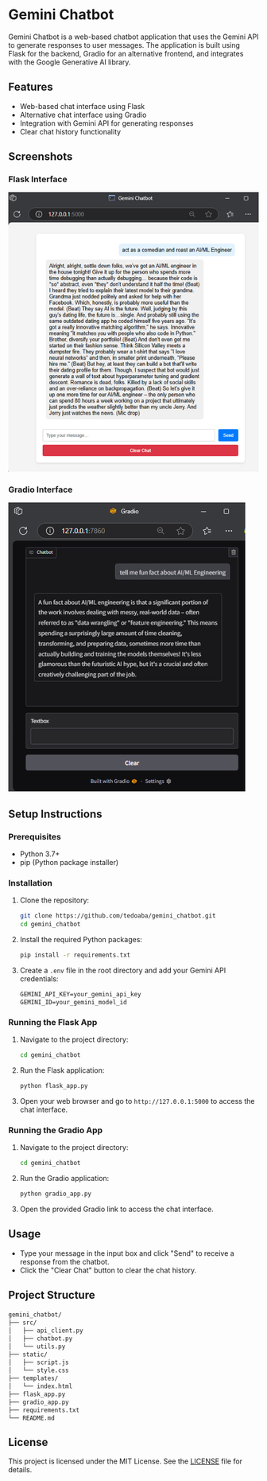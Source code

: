 # Gemini Chatbot

Gemini Chatbot is a web-based chatbot application that uses the Gemini API to generate responses to user messages. The application is built using Flask for the backend, Gradio for an alternative frontend, and integrates with the Google Generative AI library.

## Features

- Web-based chat interface using Flask
- Alternative chat interface using Gradio
- Integration with Gemini API for generating responses
- Clear chat history functionality

## Screenshots

### Flask Interface
![Flask Interface](screenshots/gemini-output.jpg)

### Gradio Interface
![Gradio Interface](screenshots/gradio-output.jpg)

## Setup Instructions

### Prerequisites

- Python 3.7+
- pip (Python package installer)

### Installation

1. Clone the repository:
    ```sh
    git clone https://github.com/tedoaba/gemini_chatbot.git
    cd gemini_chatbot
    ```

2. Install the required Python packages:
    ```sh
    pip install -r requirements.txt
    ```

3. Create a `.env` file in the root directory and add your Gemini API credentials:
    ```env
    GEMINI_API_KEY=your_gemini_api_key
    GEMINI_ID=your_gemini_model_id
    ```

### Running the Flask App

1. Navigate to the project directory:
    ```sh
    cd gemini_chatbot
    ```

2. Run the Flask application:
    ```sh
    python flask_app.py
    ```

3. Open your web browser and go to `http://127.0.0.1:5000` to access the chat interface.

### Running the Gradio App

1. Navigate to the project directory:
    ```sh
    cd gemini_chatbot
    ```

2. Run the Gradio application:
    ```sh
    python gradio_app.py
    ```

3. Open the provided Gradio link to access the chat interface.

## Usage

- Type your message in the input box and click "Send" to receive a response from the chatbot.
- Click the "Clear Chat" button to clear the chat history.

## Project Structure

```
gemini_chatbot/
├── src/
│   ├── api_client.py
│   ├── chatbot.py
│   └── utils.py
├── static/
│   ├── script.js
│   └── style.css
├── templates/
│   └── index.html
├── flask_app.py
├── gradio_app.py
├── requirements.txt
└── README.md
```

## License

This project is licensed under the MIT License. See the [LICENSE](LICENSE) file for details.
